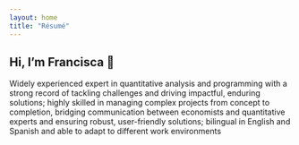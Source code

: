 ```yaml
---
layout: home
title: "Résumé"
---
```


## Hi, I’m Francisca 👋

Widely experienced expert in quantitative analysis and programming with a strong record of tackling challenges and
driving impactful, enduring solutions; highly skilled in managing complex projects from concept to completion, bridging communication
between economists and quantitative experts and ensuring robust, user-friendly solutions; bilingual in English and Spanish and able to
adapt to different work environments
